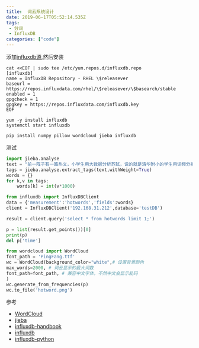 ```yaml
---
title:  词云系统设计
date: 2019-06-17T05:52:14.535Z
tags: 
 - 分词
 - InfluxDB
categories: ["code"]  
---
```


添加[influxdb源](https://docs.influxdata.com/influxdb/v1.7/introduction/installation/),然后安装  
```
cat <<EOF | sudo tee /etc/yum.repos.d/influxdb.repo
[influxdb]
name = InfluxDB Repository - RHEL \$releasever
baseurl = https://repos.influxdata.com/rhel/\$releasever/\$basearch/stable
enabled = 1
gpgcheck = 1
gpgkey = https://repos.influxdata.com/influxdb.key
EOF

yum -y install influxdb
systemctl start influxdb

pip install numpy pillow wordcloud jieba influxdb
```

测试  
```python
import jieba.analyse
text = "前一阵子有一篇热文，小学生用大数据分析苏轼，说的就是清华附小的学生用词频分析方法对苏轼的作品进行了分析"
tags = jieba.analyse.extract_tags(text,withWeight=True)
words = {}
for k,v in tags:
	words[k] = int(v*1000)

from influxdb import InfluxDBClient
data = {'measurement':'hotwords','fields':words}
client = InfluxDBClient('192.168.31.212',database='testDB')

result = client.query('select * from hotwords limit 1;')

p = list(result.get_points())[0]
print(p)
del p['time']

from wordcloud import WordCloud
font_path = 'PingFang.ttf'
wc = WordCloud(background_color="white",# 设置背景颜色
max_words=2000, # 词云显示的最大词数  
font_path=font_path, # 兼容中文字体，不然中文会显示乱码
)
wc.generate_from_frequencies(p)
wc.to_file('hotword.png')
```


参考  
- [WordCloud](https://amueller.github.io/word_cloud/index.html)
- [jieba](https://github.com/fxsjy/jieba)
- [influxdb-handbook](https://xtutu.gitbooks.io/influxdb-handbook/content/an_zhuang_shi_yong.html)
- [influxdb](https://docs.influxdata.com/influxdb/v1.7/introduction/installation/)
- [influxdb-python](https://influxdb-python.readthedocs.io/en/latest/)